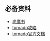 ## 必备资料
- [老鹰书][tornado书]
- [tornado攻略][tornado攻略]
- [tornado官方文档][tornado官方文档]










[tornado书]: http://demo.pythoner.com/itt2zh/
[tornado攻略]: http://www.tornadoweb.cn/
[tornado官方文档]: http://www.tornadoweb.org/en/stable/webframework.html
